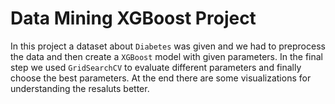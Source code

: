 # Data Mining XGBoost Project
In this project a dataset about `Diabetes` was given and we had to preprocess the data and then create a `XGBoost` model with given parameters. In the final step we used `GridSearchCV` to evaluate different parameters and finally choose the best parameters. At the end there are some visualizations for understanding the resaluts better.
